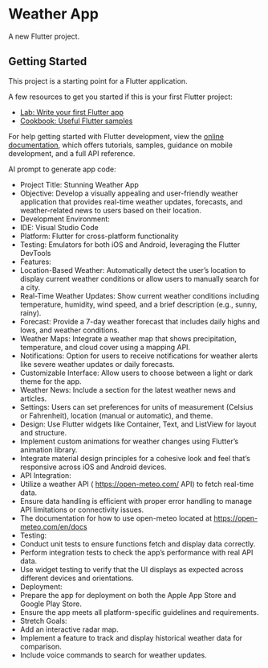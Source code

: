 # Weather App

A new Flutter project.

## Getting Started

This project is a starting point for a Flutter application.

A few resources to get you started if this is your first Flutter project:

- [Lab: Write your first Flutter app](https://docs.flutter.dev/get-started/codelab)
- [Cookbook: Useful Flutter samples](https://docs.flutter.dev/cookbook)

For help getting started with Flutter development, view the
[online documentation](https://docs.flutter.dev/), which offers tutorials,
samples, guidance on mobile development, and a full API reference.

AI prompt to generate app code:

- Project Title: Stunning Weather App
- Objective: Develop a visually appealing and user-friendly weather application that provides real-time weather updates, forecasts, and weather-related news to users based on their location.
- Development Environment:
- IDE: Visual Studio Code
- Platform: Flutter for cross-platform functionality
- Testing: Emulators for both iOS and Android, leveraging the Flutter DevTools
- Features:
- Location-Based Weather: Automatically detect the user’s location to display current weather conditions or allow users to manually search for a city.
- Real-Time Weather Updates: Show current weather conditions including temperature, humidity, wind speed, and a brief description (e.g., sunny, rainy).
- Forecast: Provide a 7-day weather forecast that includes daily highs and lows, and weather conditions.
- Weather Maps: Integrate a weather map that shows precipitation, temperature, and cloud cover using a mapping API.
- Notifications: Option for users to receive notifications for weather alerts like severe weather updates or daily forecasts.
- Customizable Interface: Allow users to choose between a light or dark theme for the app.
- Weather News: Include a section for the latest weather news and articles.
- Settings: Users can set preferences for units of measurement (Celsius or Fahrenheit), location (manual or automatic), and theme.
- Design: Use Flutter widgets like Container, Text, and ListView for layout and structure.
- Implement custom animations for weather changes using Flutter’s animation library.
- Integrate material design principles for a cohesive look and feel that’s responsive across iOS and Android devices.
- API Integration:
- Utilize a weather API ( https://open-meteo.com/ API) to fetch real-time data.
- Ensure data handling is efficient with proper error handling to manage API limitations or connectivity issues.
- The documentation for how to use open-meteo located at https://open-meteo.com/en/docs
- Testing:
- Conduct unit tests to ensure functions fetch and display data correctly.
- Perform integration tests to check the app’s performance with real API data.
- Use widget testing to verify that the UI displays as expected across different devices and orientations.
- Deployment:
- Prepare the app for deployment on both the Apple App Store and Google Play Store.
- Ensure the app meets all platform-specific guidelines and requirements.
- Stretch Goals:
- Add an interactive radar map.
- Implement a feature to track and display historical weather data for comparison.
- Include voice commands to search for weather updates.
